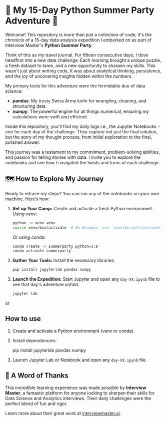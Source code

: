 # 🌴 My 15-Day Python Summer Party Adventure 🌴

Welcome! This repository is more than just a collection of code; it's the chronicle of a 15-day data analysis expedition I embarked on as part of Interview Master's **Python Summer Party**.

Think of this as my travel journal. For fifteen consecutive days, I dove headfirst into a new data challenge. Each morning brought a unique puzzle, a fresh dataset to tame, and a new opportunity to sharpen my skills. This wasn't just about writing code, It was about analytical thinking, persistence, and the joy of uncovering insights hidden within the numbers.

My primary tools for this adventure were the formidable duo of data science:
* **pandas**: My trusty Swiss Army knife for wrangling, cleaning, and structuring data.
* **numpy**: The powerful engine for all things numerical, ensuring my calculations were swift and efficient.

Inside this repository, you'll find my daily logs i.e., the Jupyter Notebooks - one for each day of the challenge. They capture not just the final solution, but the story of my thought process, from initial exploration to the final, polished answer.

This journey was a testament to my commitment, problem-solving abilities, and passion for telling stories with data. I invite you to explore the notebooks and see how I navigated the twists and turns of each challenge.

## 🗺️ How to Explore My Journey

Ready to retrace my steps? You can run any of the notebooks on your own machine. Here’s how:

1.  **Set up Your Camp:** Create and activate a fresh Python environment.
    *Using venv:*
    ```bash
    python -m venv venv
    source venv/bin/activate  # On Windows, use `venv\Scripts\activate`
    ```
    *Or using conda:*
    ```bash
    conda create -n summerparty python=3.9
    conda activate summerparty
    ```

2.  **Gather Your Tools:** Install the necessary libraries.
    ```bash
    pip install jupyterlab pandas numpy
    ```

3.  **Launch the Expedition:** Start Jupyter and open any `day-XX.ipynb` file to see that day's adventure unfold.
    ```bash
    jupyter lab
    ```

or

## How to use

1. Create and activate a Python environment (venv or conda).
2. Install dependencies:
   
   pip install jupyterlab pandas numpy
   
3. Launch Jupyter Lab or Notebook and open any `day-XX.ipynb` file.


## 🙏 A Word of Thanks

This incredible learning experience was made possible by **Interview Master**, a fantastic platform for anyone looking to sharpen their skills for Data Science and Analytics interviews. Their daily challenges were the perfect blend of fun and rigor.

Learn more about their great work at [interviewmaster.ai](https://www.interviewmaster.ai).





